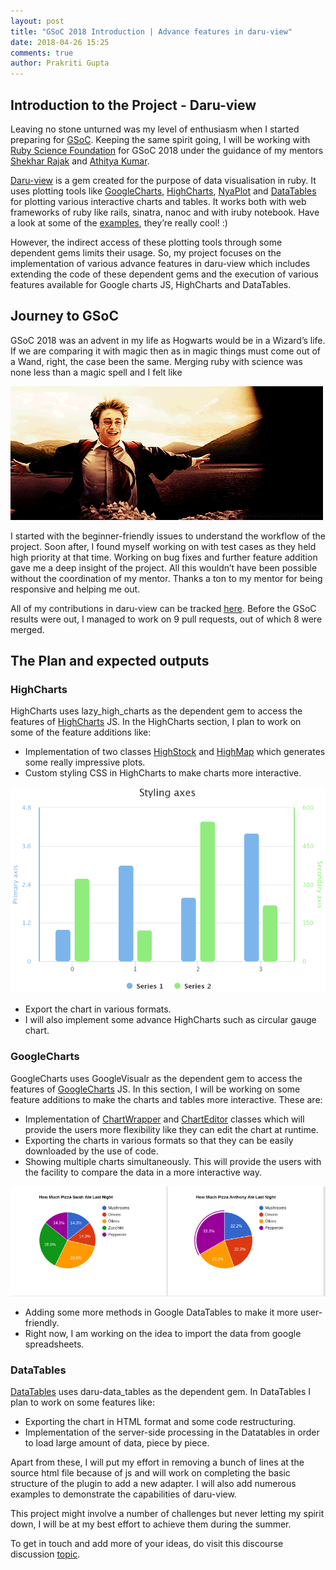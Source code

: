 ```yaml
---
layout: post
title: "GSoC 2018 Introduction | Advance features in daru-view"
date: 2018-04-26 15:25
comments: true
author: Prakriti Gupta
---
```


## Introduction to the Project - Daru-view

Leaving no stone unturned was my level of enthusiasm when I started preparing for [GSoC](https://summerofcode.withgoogle.com/). Keeping the same spirit going, I will be working with [Ruby Science Foundation](http://sciruby.com/) for GSoC 2018 under the guidance of my mentors [Shekhar Rajak](https://github.com/Shekharrajak) and [Athitya Kumar](https://github.com/athityakumar).

[Daru-view](https://github.com/SciRuby/daru-view) is a gem created for the purpose of data visualisation in ruby. It uses plotting tools like [GoogleCharts](https://developers.google.com/chart/interactive/docs/gallery), [HighCharts](https://www.highcharts.com/demo), [NyaPlot](https://github.com/SciRuby/nyaplot?files=1) and [DataTables](https://datatables.net/examples/index) for plotting various interactive charts and tables. It works both with web frameworks of ruby like rails, sinatra, nanoc and with iruby notebook. Have a look at some of the [examples](http://nbviewer.jupyter.org/github/sciruby/daru-view/tree/master/spec/dummy_iruby/), they’re really cool! :)

However, the indirect access of these plotting tools through some dependent gems limits their usage. So, my project focuses on the implementation of various advance features in daru-view which includes extending the code of these dependent gems and the execution of various features available for Google charts JS, HighCharts and DataTables.

## Journey to GSoC

GSoC 2018 was an advent in my life as Hogwarts would be in a Wizard’s life. If we are comparing it with magic then as in magic things must come out of a Wand, right, the case been the same. Merging ruby with science was none less than a magic spell and I felt like

![1](https://github.com/Prakriti-nith/Daru-view-examples/blob/master/images/harry.gif)

I started with the beginner-friendly issues to understand the workflow of the project. Soon after, I found myself working on with test cases as they held high priority at that time. Working on bug fixes and further feature addition gave me a deep insight of the project. All this wouldn’t have been possible without the coordination of my mentor. Thanks a ton to my mentor for being responsive and helping me out.

All of my contributions in daru-view can be tracked [here](https://github.com/SciRuby/daru-view/pulls?utf8=%E2%9C%93&q=is%3Apr+author%3APrakriti-nith+). Before the GSoC results were out, I managed to work on 9 pull requests, out of which 8 were merged.

## The Plan and expected outputs

### HighCharts

HighCharts uses lazy_high_charts as the dependent gem to access the features of [HighCharts](https://www.highcharts.com/demo) JS. In the HighCharts section, I plan to work on some of the feature additions like:

* Implementation of two classes [HighStock](https://www.highcharts.com/stock/demo) and [HighMap](https://www.highcharts.com/maps/demo) which generates some really impressive plots.
* Custom styling CSS in HighCharts to make charts more interactive.

![2](https://github.com/Prakriti-nith/Daru-view-examples/blob/master/images/highcharts.png "CSS styling in Highcharts")

* Export the chart in various formats.
* I will also implement some advance HighCharts such as circular gauge chart.

### GoogleCharts

GoogleCharts uses GoogleVisualr as the dependent gem to access the features of [GoogleCharts](https://developers.google.com/chart/interactive/docs/gallery) JS. In this section, I will be working on some feature additions to make the charts and tables more interactive. These are:

* Implementation of [ChartWrapper](https://developers.google.com/chart/interactive/docs/drawing_charts#chartwrapper) and [ChartEditor](https://developers.google.com/chart/interactive/docs/reference#charteditor-class) classes which will provide the users more flexibility like they can edit the chart at runtime.
* Exporting the charts in various formats so that they can be easily downloaded by the use of code.
* Showing multiple charts simultaneously. This will provide the users with the facility to compare the data in a more interactive way.

![3](https://github.com/Prakriti-nith/Daru-view-examples/blob/master/images/googlecharts.png "Multiple charts in a row")

* Adding some more methods in Google DataTables to make it more user-friendly.
* Right now, I am working on the idea to import the data from google spreadsheets.

### DataTables

[DataTables](https://datatables.net/examples/index) uses daru-data_tables as the dependent gem. In DataTables I plan to work on some features like:

* Exporting the chart in HTML format and some code restructuring.
* Implementation of the server-side processing in the Datatables in order to load large amount of data, piece by piece.

Apart from these, I will put my effort in removing a bunch of lines at the source html file because of js and will work on completing the basic structure of the plugin to add a new adapter. I will also add numerous examples to demonstrate the capabilities of daru-view.

This project might involve a number of challenges but never letting my spirit down, I will be at my best effort to achieve them during the summer.

To get in touch and add more of your ideas, do visit this discourse discussion [topic](https://discourse.ruby-data.org/t/gsoc-2108-project-advance-features-in-daru-view-discussion/43).
